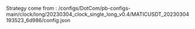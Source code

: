 Strategy come from : /configs/DotCom/pb-configs-main/clock/long/20230304_clock_single_long_v0.4/MATICUSDT_20230304193523_6d986/config.json
